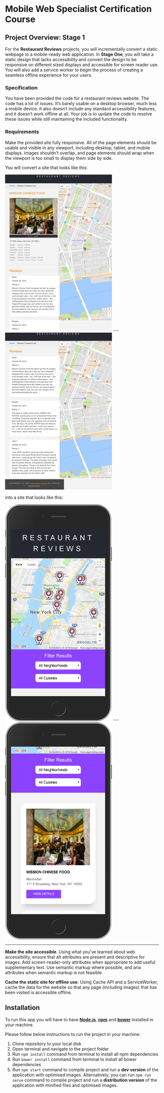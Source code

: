 # Mobile Web Specialist Certification Course

## Project Overview: Stage 1

For the **Restaurant Reviews** projects, you will incrementally convert a static webpage to a mobile-ready web application. In **Stage One**, you will take a static design that lacks accessibility and convert the design to be responsive on different sized displays and accessible for screen reader use. You will also add a service worker to begin the process of creating a seamless offline experience for your users.

### Specification

You have been provided the code for a restaurant reviews website. The code has a lot of issues. It’s barely usable on a desktop browser, much less a mobile device. It also doesn’t include any standard accessibility features, and it doesn’t work offline at all. Your job is to update the code to resolve these issues while still maintaining the included functionality.

### Requirements

Make the provided site fully responsive. All of the page elements should be usable and visible in any viewport, including desktop, tablet, and mobile displays. Images shouldn't overlap, and page elements should wrap when the viewport is too small to display them side by side.

You will convert a site that looks like this:

<img src="./screenshots/starter-mobile-page-1.png" alt="initial Image app 1" width="350">
---
<img src="./screenshots/starter-mobile-page-2.png" alt="initial Image app 2" width="350">

into a site that looks like this:

<img src="./screenshots/finished-mobile-page-1.png" alt="final Image app 1" width="350">
---
<img src="./screenshots/finished-mobile-page-2.png" alt="final Image app 2" width="350">

---

**Make the site accessible**. Using what you've learned about web accessibility, ensure that alt attributes are present and descriptive for images. Add screen-reader-only attributes when appropriate to add useful supplementary text. Use semantic markup where possible, and aria attributes when semantic markup is not feasible.

**Cache the static site for offline use**. Using Cache API and a ServiceWorker, cache the data for the website so that any page (including images) that has been visited is accessible offline.

## Installation

To run this app you will have to have [**Node.js**](https://nodejs.org/en/), [**npm**](https://www.npmjs.com/get-npm) and [**bower**](https://bower.io/) installed in your machine.

Please follow below instructions to run the project in your machine:

1. Clone repository to your local disk
2. Open terminal and navigate to the project folder
3. Run `npm install` command from terminal to install all npm dependencies
4. Run `bower install` command from terminal to install all bower dependencies
5. Run `npm start` command to compile project and run a **dev version** of the application with optimised images. Alternatively, you can run `npm run serve` command to compile project and run a **distribution version** of the application with minified files and optimised images.